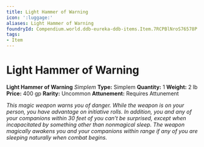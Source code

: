 ```yaml
---
title: Light Hammer of Warning
icon: ':luggage:'
aliases: Light Hammer of Warning
foundryId: Compendium.world.ddb-eureka-ddb-items.Item.7RCPBlNroS76578P
tags:
- Item
---
```


# Light Hammer of Warning

**Light Hammer of Warning**
_Simplem_
**Type:** Simplem
**Quantity:** 1
**Weight:** 2 lb
**Price:** 400 gp
**Rarity:** Uncommon
**Attunement:** Requires Attunement

*This magic weapon warns you of danger. While the weapon is on your person, you have advantage on initiative rolls. In addition, you and any of your companions within 30 feet of you can’t be surprised, except when incapacitated by something other than nonmagical sleep. The weapon magically awakens you and your companions within range if any of you are sleeping naturally when comb<span class="No-Break">at begins.</span>*